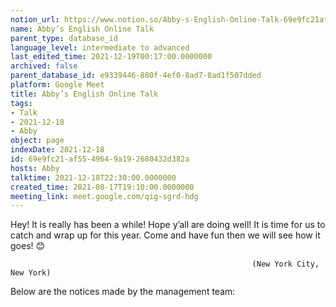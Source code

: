 ```yaml
---
notion_url: https://www.notion.so/Abby-s-English-Online-Talk-69e9fc21af5549649a192680432d382a
name: Abby’s English Online Talk
parent_type: database_id
language_level: intermediate to advanced
last_edited_time: 2021-12-19T00:17:00.0000000
archived: false
parent_database_id: e9339446-880f-4ef0-8ad7-8ad1f507dded
platform: Google Meet
title: Abby’s English Online Talk
tags:
- Talk
- 2021-12-18
- Abby
object: page
indexDate: 2021-12-18
id: 69e9fc21-af55-4964-9a19-2680432d382a
hosts: Abby
talktime: 2021-12-18T22:30:00.0000000
created_time: 2021-08-17T19:10:00.0000000
meeting_link: meet.google.com/qig-sgrd-hdg
---
```


Hey! It is really has been a while! Hope y’all are doing well! It is time for us to catch and wrap up for this year. Come and have fun then we will see how it goes! 😊



                                                          (New York City, New York)



Below are the notices made by the management team:


